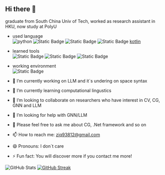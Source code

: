 ## Hi there 👋
graduate from South China Univ of Tech, worked as research assistant in HKU, now study at PolyU  
- used language  
![python](https://img.shields.io/badge/python-python?style=flat&logo=python&logoColor=%23FFFFFF&color=%233776AB)
![Static Badge](https://img.shields.io/badge/CPP-python?style=flat&logo=C%2B%2B&logoColor=%23FFFFFF&color=%2300599C)
![Static Badge](https://img.shields.io/badge/Lua-Lua?style=flat&logo=Lua&logoColor=%23FFFFFF&color=%232C2D72)
![Static Badge](https://img.shields.io/badge/.NET-Lua?style=flat&logo=dotnet&logoColor=%23FFFFFF&color=%23512BD4)
[kotlin](https://img.shields.io/badge/kotlin-kotlin?logo=kotlin&logoColor=%23FFFFFF&color=%237F52FF)  
- learned tools  
![Static Badge](https://img.shields.io/badge/tensorflow-tensorflow?style=flat&logo=tensorflow&logoColor=%23FFFFFF&color=%23FF6F00)
![Static Badge](https://img.shields.io/badge/docker-Lua?style=flat&logo=Docker&logoColor=%23FFFFFF&color=%232496ED)
![Static Badge](https://img.shields.io/badge/cmake-cmake?style=flat&logo=cmake&logoColor=%23FFFFFF&color=%23064F8C)  
- working environment  
![Static Badge](https://img.shields.io/badge/ubuntu-ubuntu?style=flat&logo=ubuntu&logoColor=%23FFFFFF&color=%23E95420)

- 🔭 I’m currently working on LLM and it`s undering on space syntax
- 🌱 I’m currently learning computational lingustics
- 👯 I’m looking to collaborate on researchers who have interest in CV, CG, GNN and LLM
- 🤔 I’m looking for help with GNN/LLM
- 💬 Please feel free to ask me about CG, .Net framework and so on
- 📫 How to reach me: ziq93812@gmail.com
- 😄 Pronouns: I don`t care
- ⚡ Fun fact: You will discover more if you contact me more!

![GitHub Stats](https://github-readme-stats.vercel.app/api/top-langs/?username=turswiming&theme=default&show_icons=true&hide_border=true&layout=compact)
[![GitHub Streak](https://streak-stats.demolab.com?user=turswiming&hide_border=%E5%81%87&exclude_days=Sun%2CSat&card_width=1024)](https://git.io/streak-stats)
